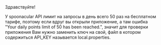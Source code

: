 Здравствуйте! 

У spoonacular API лимит на запросы в день всего 50 раз на бесплатном тарифе,
поэтому если вдруг вы открыли приложение, а там ошибка 
"Your daily points limit of 50 has been reached.",
значит для проверки приложения Вам нужно заменить ключ на свой, 
файл в котором содержиться API_KEY называется local.properties.